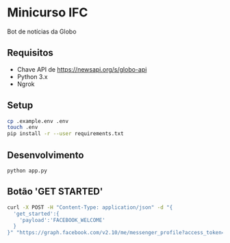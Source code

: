# Minicurso IFC

Bot de notícias da Globo

## Requisitos

- Chave API de https://newsapi.org/s/globo-api
- Python 3.x
- Ngrok

## Setup

```sh
cp .example.env .env
touch .env
pip install -r --user requirements.txt
```

## Desenvolvimento

`python app.py`


## Botão 'GET STARTED'

```sh
curl -X POST -H "Content-Type: application/json" -d "{
  'get_started':{
    'payload':'FACEBOOK_WELCOME'
  }
}" "https://graph.facebook.com/v2.10/me/messenger_profile?access_token=<MESSENGER_PAGE_ACCESS_TOKEN>"
```
